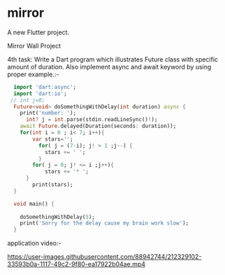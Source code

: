 # mirror

A new Flutter project.

Mirror Wall Project 

4th task:
 Write a Dart program which illustrates Future class with specific amount of duration. Also implement async and await keyword by using proper example.:-
```Dart
  import 'dart:async';
  import 'dart:io';
 // int j=0;
  Future<void> doSomethingWithDelay(int duration) async {
    print('number: ');
      int? j = int.parse(stdin.readLineSync()!);
    await Future.delayed(Duration(seconds: duration));
    for(int i = 0 ; i< 7; i++){
        var stars='';
          for( j = (7-i); j! > 1 ;j--) {
            stars += ' ';
          }
        for( j = 0; j! <= i ;j++){
            stars += '* ';
      }
        print(stars);
  }

  void main() {
    
    doSomethingWithDelay(5);
    print('Sorry for the delay cause my brain work slow');
  }
  ```
                          
                          
application video:- 



https://user-images.githubusercontent.com/88942744/212329102-33593b0a-1117-49c2-9f80-ea17922b04ae.mp4

